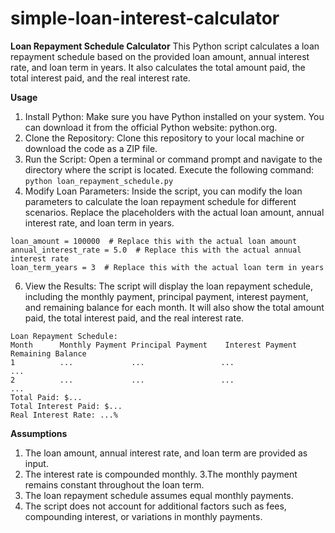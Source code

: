 # simple-loan-interest-calculator
**Loan Repayment Schedule Calculator**
This Python script calculates a loan repayment schedule based on the provided loan amount, annual interest rate, and loan term in years. It also calculates the total amount paid, the total interest paid, and the real interest rate.

**Usage**
1. Install Python: Make sure you have Python installed on your system. You can download it from the official Python website: python.org.
2. Clone the Repository: Clone this repository to your local machine or download the code as a ZIP file.
3. Run the Script: Open a terminal or command prompt and navigate to the directory where the script is located. Execute the following command:
```python loan_repayment_schedule.py```
4. Modify Loan Parameters: Inside the script, you can modify the loan parameters to calculate the loan repayment schedule for different scenarios. Replace the placeholders with the actual loan amount, annual interest rate, and loan term in years.
   
```
loan_amount = 100000  # Replace this with the actual loan amount
annual_interest_rate = 5.0  # Replace this with the actual annual interest rate
loan_term_years = 3  # Replace this with the actual loan term in years
```

6. View the Results: The script will display the loan repayment schedule, including the monthly payment, principal payment, interest payment, and remaining balance for each month. It will also show the total amount paid, the total interest paid, and the real interest rate.

```
Loan Repayment Schedule:
Month      Monthly Payment Principal Payment    Interest Payment     Remaining Balance
1          ...             ...                 ...                  ...
2          ...             ...                 ...                  ...
Total Paid: $...
Total Interest Paid: $...
Real Interest Rate: ...%
 ```
**Assumptions**
1. The loan amount, annual interest rate, and loan term are provided as input.
2. The interest rate is compounded monthly.
3.The monthly payment remains constant throughout the loan term.
4. The loan repayment schedule assumes equal monthly payments.
5. The script does not account for additional factors such as fees, compounding interest, or variations in monthly payments.

